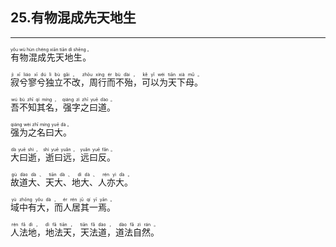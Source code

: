 ## 25.有物混成先天地生
---


<ruby><rb> 有物混成先天地生。 </rb> <rt> yǒu  wù  hùn  chéng  xiān  tiān  dì  shēng 。</rt>
</ruby>

<ruby><rb> 寂兮寥兮独立不改，周行而不殆，可以为天下母。 </rb> <rt> jì  xī  liáo  xī  dú  lì  bù  gǎi ， zhōu  xíng  ér  bù  dài ， kě  yǐ  wéi  tiān  xià  mǔ 。</rt>
</ruby>

<ruby><rb> 吾不知其名，强字之曰道。 </rb> <rt> wú  bù  zhī  qí  míng ， qiáng  zì  zhī  yuē  dào 。</rt>
</ruby>

<ruby><rb> 强为之名曰大。 </rb> <rt> qiáng  wèi  zhī  míng  yuē  dà 。</rt>
</ruby>

<ruby><rb> 大曰逝，逝曰远，远曰反。 </rb> <rt> dà  yuē  shì ， shì  yuē  yuǎn ， yuǎn  yuē  fǎn 。</rt>
</ruby>

<ruby><rb> 故道大、天大、地大、人亦大。 </rb> <rt> gù  dào  dà 、 tiān  dà 、 dì  dà 、 rén  yì  dà 。</rt>
</ruby>

<ruby><rb> 域中有大，而人居其一焉。 </rb> <rt> yù  zhōng  yǒu  dà ， ér  rén  jū  qí  yī  yān 。</rt>
</ruby>

<ruby><rb> 人法地，地法天，天法道，道法自然。 </rb> <rt> rén  fǎ  dì ， dì  fǎ  tiān ， tiān  fǎ  dào ， dào  fǎ  zì  rán 。</rt>
</ruby>

<ruby><rb>   </rb> <rt> </rt>
</ruby>

